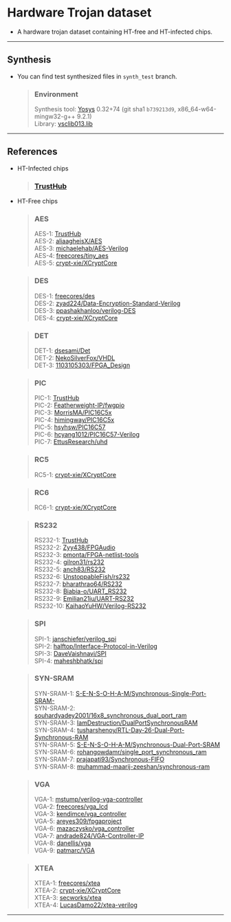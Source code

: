 # Hardware Trojan dataset

- A hardware trojan dataset containing HT-free and HT-infected chips.

---

## Synthesis

- You can find test synthesized files in `synth_test` branch.

  > ### Environment
  >
  > Synthesis tool: <a href='https://github.com/YosysHQ/yosys' target='_blank'>Yosys</a> 0.32+74 (git sha1 `b739213d9`, x86_64-w64-mingw32-g++ 9.2.1)<br/>
  > Library: <a href='http://www.vlsitechnology.org/synopsys/vsclib013.lib' target='_blank'>vsclib013.lib</a>

---

## References

- HT-Infected chips<br/>

  > ### <a href='https://trust-hub.org/' target='_blank'>TrustHub</a></br>

- HT-Free chips

  > ### AES
  >
  > AES-1: <a href='https://trust-hub.org/' target='_blank'>TrustHub</a></br>
  > AES-2: <a href='https://github.com/aliaagheisX/AES' target='_blank'>aliaagheisX/AES</a></br>
  > AES-3: <a href='https://github.com/michaelehab/AES-Verilog' target='_blank'>michaelehab/AES-Verilog</a></br>
  > AES-4: <a href='https://github.com/freecores/tiny_aes' target='_blank'>freecores/tiny_aes</a></br>
  > AES-5: <a href='https://github.com/crypt-xie/XCryptCore' target='_blank'>crypt-xie/XCryptCore</a></br>

  > ### DES
  >
  > DES-1: <a href='https://github.com/freecores/des' target='_blank'>freecores/des</a></br>
  > DES-2: <a href='https://github.com/zyad224/Data-Encryption-Standard-Verilog' target='_blank'>zyad224/Data-Encryption-Standard-Verilog</a> </br>
  > DES-3: <a href='https://github.com/ppashakhanloo/verilog-DES' target='_blank'>ppashakhanloo/verilog-DES</a></br>
  > DES-4: <a href='https://github.com/crypt-xie/XCryptCore' target='_blank'>crypt-xie/XCryptCore</a></br>

  > ### DET
  >
  > DET-1: <a href='https://github.com/dsesami/Det' target='_blank'>dsesami/Det</a></br>
  > DET-2: <a href='https://github.com/NekoSilverFox/VHDL/tree/77d5afe2824e09b70057a01aefecf511540d6b22' target='_blank'>NekoSilverFox/VHDL</a></br>
  > DET-3: <a href='https://github.com/1103105303/FPGA_Design/tree/ed8b7ae2bf77d12e462abfdf6aa4f7a2cad0a261' target='_blank'>1103105303/FPGA_Design</a></br>

  > ### PIC
  >
  > PIC-1: <a href='https://trust-hub.org/' target='_blank'>TrustHub</a></br>
  > PIC-2: <a href='https://github.com/Featherweight-IP/fwgpio' target='_blank'>Featherweight-IP/fwgpio</a></br>
  > PIC-3: <a href='https://github.com/MorrisMA/PIC16C5x' target='_blank'>MorrisMA/PIC16C5x</a></br>
  > PIC-4: <a href='https://github.com/himingway/PIC16C5x' target='_blank'>himingway/PIC16C5x</a></br>
  > PIC-5: <a href='https://github.com/hsyhsw/PIC16C57'>hsyhsw/PIC16C57</a></br>
  > PIC-6: <a href='https://github.com/hcyang1012/PIC16C57-Verilog'>hcyang1012/PIC16C57-Verilog</a></br>
  > PIC-7: <a href='https://github.com/EttusResearch/uhd' target='_blank'>EttusResearch/uhd</a></br>

  > ### RC5
  >
  > RC5-1: <a href='https://github.com/crypt-xie/XCryptCore' target='_blank'>crypt-xie/XCryptCore</a></br>

  > ### RC6
  >
  > RC6-1: <a href='https://github.com/crypt-xie/XCryptCore' target='_blank'>crypt-xie/XCryptCore</a></br>

  > ### RS232
  >
  > RS232-1: <a href='https://trust-hub.org/' target='_blank'>TrustHub</a></br>
  > RS232-2: <a href='https://github.com/Zyy438/FPGAudio' target='_blank'>Zyy438/FPGAudio</a></br>
  > RS232-3: <a href='https://github.com/pmonta/FPGA-netlist-tools' target='_blank'>pmonta/FPGA-netlist-tools</a></br>
  > RS232-4: <a href='https://github.com/gilron31/rs232'>gilron31/rs232</a></br>
  > RS232-5: <a href='https://github.com/anch83/RS232'>anch83/RS232</a></br>
  > RS232-6: <a href='https://github.com/UnstoppableFish/rs232'>UnstoppableFish/rs232</a></br>
  > RS232-7: <a href='https://github.com/bharathrao64/RS232'>bharathrao64/RS232</a></br>
  > RS232-8: <a href='https://github.com/Biabia-o/UART_RS232'>Biabia-o/UART_RS232</a></br>
  > RS232-9: <a href='https://github.com/Emilian21iu/UART-RS232'>Emilian21iu/UART-RS232</a></br>
  > RS232-10: <a href='https://github.com/KaihaoYuHW/Verilog-RS232'>KaihaoYuHW/Verilog-RS232</a></br>

  > ### SPI
  >
  > SPI-1: <a href='https://github.com/janschiefer/verilog_spi' target='_blank'>janschiefer/verilog_spi</a></br>
  > SPI-2: <a href='https://github.com/halftop/Interface-Protocol-in-Verilog' target='_blank'>halftop/Interface-Protocol-in-Verilog</a></br>
  > SPI-3: <a href='https://github.com/DaveVaishnavi/SPI' target='_blank'>DaveVaishnavi/SPI</a></br>
  > SPI-4: <a href='https://github.com/maheshbhatk/spi' target='_blank'>maheshbhatk/spi</a></br>

  > ### SYN-SRAM
  >
  > SYN-SRAM-1: <a href='https://github.com/S-E-N-S-O-H-A-M/Synchronous-Single-Port-SRAM-' target='_blank'>S-E-N-S-O-H-A-M/Synchronous-Single-Port-SRAM-</a></br>
  > SYN-SRAM-2: <a href='https://github.com/souhardyadey2001/16x8_synchronous_dual_port_ram' target='_blank'>souhardyadey2001/16x8_synchronous_dual_port_ram</a></br>
  > SYN-SRAM-3: <a href='https://github.com/IamDestruction/DualPortSynchronousRAM' target='_blank'>IamDestruction/DualPortSynchronousRAM</a></br>
  > SYN-SRAM-4: <a href='https://github.com/tusharshenoy/RTL-Day-26-Dual-Port-Synchronous-RAM' target='_blank'>tusharshenoy/RTL-Day-26-Dual-Port-Synchronous-RAM</a></br>
  > SYN-SRAM-5: <a href='https://github.com/S-E-N-S-O-H-A-M/Synchronous-Dual-Port-SRAM' target='_blank'>S-E-N-S-O-H-A-M/Synchronous-Dual-Port-SRAM</a></br>
  > SYN-SRAM-6: <a href='https://github.com/rohangowdamr/single_port_synchronous_ram' target='_blank'>rohangowdamr/single_port_synchronous_ram</a></br>
  > SYN-SRAM-7: <a href='https://github.com/prajapati93/Synchronous-FIFO' target='_blank'>prajapati93/Synchronous-FIFO</a></br>
  > SYN-SRAM-8: <a href='https://github.com/muhammad-maarij-zeeshan/synchronous-ram' target='_blank'>muhammad-maarij-zeeshan/synchronous-ram</a></br>

  > ### VGA
  >
  > VGA-1: <a href='https://github.com/mstump/verilog-vga-controller' target='_blank'>mstump/verilog-vga-controller</a></br>
  > VGA-2: <a href='https://github.com/freecores/vga_lcd' target='_blank'>freecores/vga_lcd</a></br>
  > VGA-3: <a href='https://github.com/kendimce/vga_controller' target='_blank'>kendimce/vga_controller</a></br>
  > VGA-5: <a href='https://github.com/areyes309/fpgaproject' target='_blank'>areyes309/fpgaproject</a></br>
  > VGA-6: <a href='https://github.com/mazaczysko/vga_controller' target='_blank'>mazaczysko/vga_controller</a></br>
  > VGA-7: <a href='https://github.com/andrade824/VGA-Controller-IP' target='_blank'>andrade824/VGA-Controller-IP</a></br>
  > VGA-8: <a href='https://github.com/danellis/vga' target='_blank'>danellis/vga</a></br>
  > VGA-9: <a href='https://github.com/patmarc/VGA' target='_blank'>patmarc/VGA</a></br>

  > ### XTEA
  >
  > XTEA-1: <a href='https://github.com/freecores/xtea' target='_blank'>freecores/xtea</a></br>
  > XTEA-2: <a href='https://github.com/crypt-xie/XCryptCore' target='_blank'>crypt-xie/XCryptCore</a></br>
  > XTEA-3: <a href='https://github.com/secworks/xtea' target='_blank'>secworks/xtea</a></br>
  > XTEA-4: <a href='https://github.com/LucasDamo22/xtea-verilog' target='_blank'>LucasDamo22/xtea-verilog</a></br>

---
